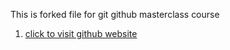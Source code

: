 This is forked file for git github masterclass course

1. [click to visit github website](www.github.com)
